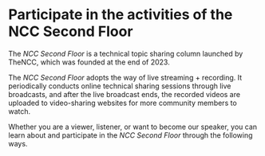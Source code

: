 # Participate in the activities of the NCC Second Floor

The _NCC Second Floor_ is a technical topic sharing column launched by TheNCC, which was founded at the end of 2023.

The _NCC Second Floor_ adopts the way of live streaming + recording. It periodically conducts online technical sharing sessions through live broadcasts, and after the live broadcast ends, the recorded videos are uploaded to video-sharing websites for more community members to watch.

Whether you are a viewer, listener, or want to become our speaker, you can learn about and participate in the _NCC Second Floor_ through the following ways.